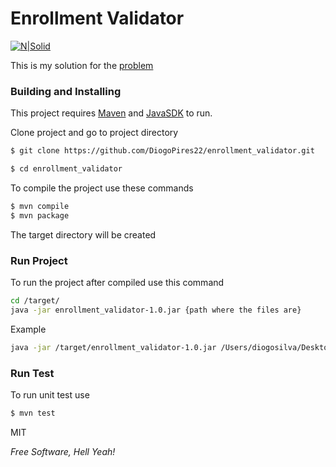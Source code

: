 # Enrollment Validator

[![N|Solid](https://api.travis-ci.org/DiogoPires22/enrollment_validator.svg?branch=master)](#)

This is my solution for the [problem](/problem.txt)

### Building and Installing

This project requires [Maven](https://maven.apache.org/) and [JavaSDK](http://www.oracle.com/technetwork/pt/java/javase/downloads/index.html) to run.


Clone project and go to project directory
```sh
$ git clone https://github.com/DiogoPires22/enrollment_validator.git

$ cd enrollment_validator
```
To compile the project use these commands
```sh
$ mvn compile
$ mvn package
```
The target directory will be created
### Run Project


To run the project after compiled use this command
```sh
cd /target/
java -jar enrollment_validator-1.0.jar {path where the files are}
```

Example
```sh
java -jar /target/enrollment_validator-1.0.jar /Users/diogosilva/Desktop/resources/
```

### Run Test
To run unit test use

```sh
$ mvn test
```



MIT


*Free Software, Hell Yeah!*
